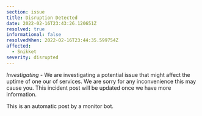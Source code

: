 ```yaml
---
section: issue
title: Disruption Detected
date: 2022-02-16T23:43:26.120651Z
resolved: true
informational: false
resolvedWhen: 2022-02-16T23:44:35.599754Z
affected:
  - Snikket
severity: disrupted
---
```

*Investigating* - We are investigating a potential issue that might affect the uptime of one our of services. We are sorry for any inconvenience this may cause you. This incident post will be updated once we have more information.

This is an automatic post by a monitor bot.
        